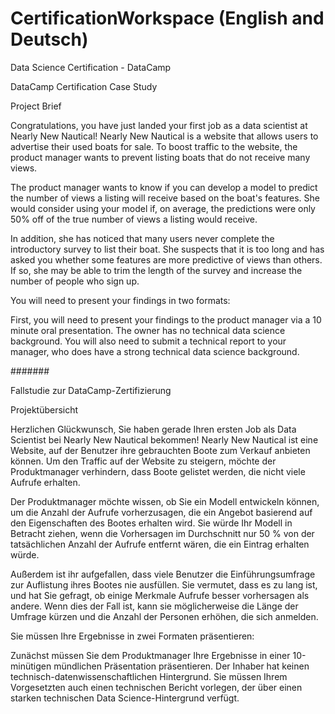 # CertificationWorkspace (English and Deutsch)
Data Science Certification - DataCamp



DataCamp Certification Case Study

Project Brief

Congratulations, you have just landed your first job as a data scientist at Nearly New Nautical! Nearly New Nautical is a website that allows users to advertise their used boats for sale. To boost traffic to the website, the product manager wants to prevent listing boats that do not receive many views.

The product manager wants to know if you can develop a model to predict the number of views a listing will receive based on the boat's features. She would consider using your model if, on average, the predictions were only 50% off of the true number of views a listing would receive.

In addition, she has noticed that many users never complete the introductory survey to list their boat. She suspects that it is too long and has asked you whether some features are more predictive of views than others. If so, she may be able to trim the length of the survey and increase the number of people who sign up.

You will need to present your findings in two formats:

First, you will need to present your findings to the product manager via a 10 minute oral presentation. The owner has no technical data science background.
You will also need to submit a technical report to your manager, who does have a strong technical data science background.

#######

Fallstudie zur DataCamp-Zertifizierung

Projektübersicht

Herzlichen Glückwunsch, Sie haben gerade Ihren ersten Job als Data Scientist bei Nearly New Nautical bekommen! Nearly New Nautical ist eine Website, auf der Benutzer ihre gebrauchten Boote zum Verkauf anbieten können. Um den Traffic auf der Website zu steigern, möchte der Produktmanager verhindern, dass Boote gelistet werden, die nicht viele Aufrufe erhalten.

Der Produktmanager möchte wissen, ob Sie ein Modell entwickeln können, um die Anzahl der Aufrufe vorherzusagen, die ein Angebot basierend auf den Eigenschaften des Bootes erhalten wird. Sie würde Ihr Modell in Betracht ziehen, wenn die Vorhersagen im Durchschnitt nur 50 % von der tatsächlichen Anzahl der Aufrufe entfernt wären, die ein Eintrag erhalten würde.

Außerdem ist ihr aufgefallen, dass viele Benutzer die Einführungsumfrage zur Auflistung ihres Bootes nie ausfüllen. Sie vermutet, dass es zu lang ist, und hat Sie gefragt, ob einige Merkmale Aufrufe besser vorhersagen als andere. Wenn dies der Fall ist, kann sie möglicherweise die Länge der Umfrage kürzen und die Anzahl der Personen erhöhen, die sich anmelden.

Sie müssen Ihre Ergebnisse in zwei Formaten präsentieren:

Zunächst müssen Sie dem Produktmanager Ihre Ergebnisse in einer 10-minütigen mündlichen Präsentation präsentieren. Der Inhaber hat keinen technisch-datenwissenschaftlichen Hintergrund. Sie müssen Ihrem Vorgesetzten auch einen technischen Bericht vorlegen, der über einen starken technischen Data Science-Hintergrund verfügt.
